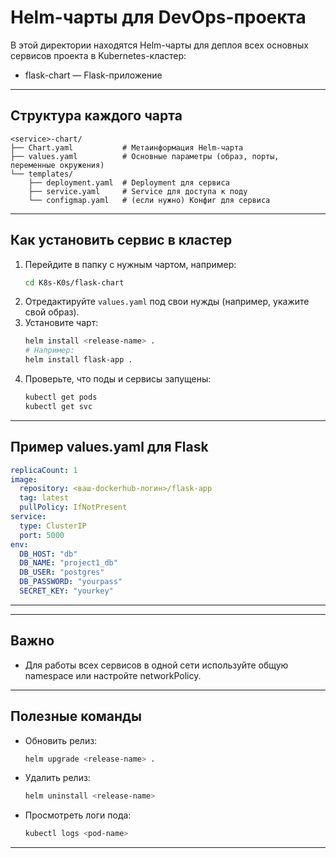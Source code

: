 # Helm-чарты для DevOps-проекта

В этой директории находятся Helm-чарты для деплоя всех основных сервисов проекта в Kubernetes-кластер:

- flask-chart — Flask-приложение


---

## Структура каждого чарта

```
<service>-chart/
├── Chart.yaml           # Метаинформация Helm-чарта
├── values.yaml          # Основные параметры (образ, порты, переменные окружения)
└── templates/
    ├── deployment.yaml  # Deployment для сервиса
    ├── service.yaml     # Service для доступа к поду
    └── configmap.yaml   # (если нужно) Конфиг для сервиса
```

---

## Как установить сервис в кластер

1. Перейдите в папку с нужным чартом, например:
   ```bash
   cd K8s-K0s/flask-chart
   ```
2. Отредактируйте `values.yaml` под свои нужды (например, укажите свой образ).
3. Установите чарт:
   ```bash
   helm install <release-name> .
   # Например:
   helm install flask-app .
   ```
4. Проверьте, что поды и сервисы запущены:
   ```bash
   kubectl get pods
   kubectl get svc
   ```

---

## Пример values.yaml для Flask

```yaml
replicaCount: 1
image:
  repository: <ваш-dockerhub-логин>/flask-app
  tag: latest
  pullPolicy: IfNotPresent
service:
  type: ClusterIP
  port: 5000
env:
  DB_HOST: "db"
  DB_NAME: "project1_db"
  DB_USER: "postgres"
  DB_PASSWORD: "yourpass"
  SECRET_KEY: "yourkey"
```

---


---

## Важно
- Для работы всех сервисов в одной сети используйте общую namespace или настройте networkPolicy.


---

## Полезные команды

- Обновить релиз:
  ```bash
  helm upgrade <release-name> .
  
  ```
- Удалить релиз:
  ```bash
  helm uninstall <release-name>
  ```
- Просмотреть логи пода:
  ```bash
  kubectl logs <pod-name>
  ```

---


